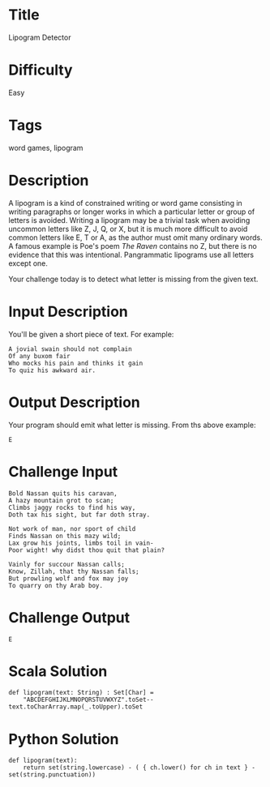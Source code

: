 # Title

Lipogram Detector

# Difficulty

Easy

# Tags

word games, lipogram

# Description

A lipogram is a kind of constrained writing or word game consisting in writing paragraphs or longer works in which a particular letter or group of letters is avoided. Writing a lipogram may be a trivial task when avoiding uncommon letters like Z, J, Q, or X, but it is much more difficult to avoid common letters like E, T or A, as the author must omit many ordinary words. A famous example is Poe's poem *The Raven* contains no Z, but there is no evidence that this was intentional. Pangrammatic lipograms use all letters except one.

Your challenge today is to detect what letter is missing from the given text.

#  Input Description

You'll be given a short piece of text. For example:

    A jovial swain should not complain
    Of any buxom fair
    Who mocks his pain and thinks it gain
    To quiz his awkward air.

# Output Description

Your program should emit what letter is missing. From ths above example:

    E

# Challenge Input

    Bold Nassan quits his caravan,
    A hazy mountain grot to scan;
    Climbs jaggy rocks to find his way,
    Doth tax his sight, but far doth stray.

    Not work of man, nor sport of child
    Finds Nassan on this mazy wild;
    Lax grow his joints, limbs toil in vain-
    Poor wight! why didst thou quit that plain?

    Vainly for succour Nassan calls;
    Know, Zillah, that thy Nassan falls;
    But prowling wolf and fox may joy
    To quarry on thy Arab boy.

# Challenge Output

    E

# Scala Solution

    def lipogram(text: String) : Set[Char] = 
        "ABCDEFGHIJKLMNOPQRSTUVWXYZ".toSet--text.toCharArray.map(_.toUpper).toSet

# Python Solution

    def lipogram(text): 
        return set(string.lowercase) - ( { ch.lower() for ch in text } - set(string.punctuation))
